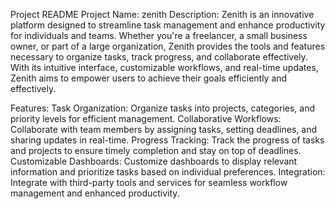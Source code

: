 
Project README
Project Name: zenith
Description:
Zenith is an innovative platform designed to streamline task management and enhance productivity for individuals and teams. Whether you're a freelancer, a small business owner, or part of a large organization, Zenith provides the tools and features necessary to organize tasks, track progress, and collaborate effectively. With its intuitive interface, customizable workflows, and real-time updates, Zenith aims to empower users to achieve their goals efficiently and effectively.

Features:
Task Organization: Organize tasks into projects, categories, and priority levels for efficient management.
Collaborative Workflows: Collaborate with team members by assigning tasks, setting deadlines, and sharing updates in real-time.
Progress Tracking: Track the progress of tasks and projects to ensure timely completion and stay on top of deadlines.
Customizable Dashboards: Customize dashboards to display relevant information and prioritize tasks based on individual preferences.
Integration: Integrate with third-party tools and services for seamless workflow management and enhanced productivity.